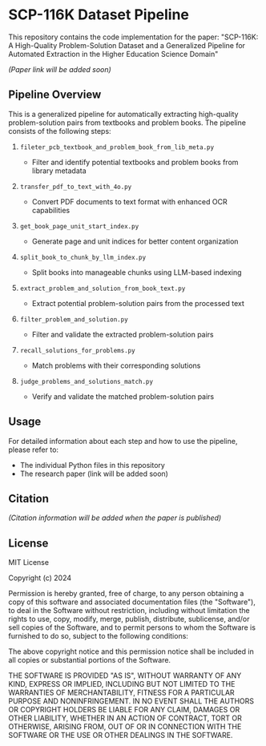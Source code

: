 # SCP-116K Dataset Pipeline

This repository contains the code implementation for the paper: "SCP-116K: A High-Quality Problem-Solution Dataset and a Generalized Pipeline for Automated Extraction in the Higher Education Science Domain"

*(Paper link will be added soon)*

## Pipeline Overview

This is a generalized pipeline for automatically extracting high-quality problem-solution pairs from textbooks and problem books. The pipeline consists of the following steps:

1. `fileter_pcb_textbook_and_problem_book_from_lib_meta.py`
   - Filter and identify potential textbooks and problem books from library metadata

2. `transfer_pdf_to_text_with_4o.py`
   - Convert PDF documents to text format with enhanced OCR capabilities

3. `get_book_page_unit_start_index.py`
   - Generate page and unit indices for better content organization

4. `split_book_to_chunk_by_llm_index.py`
   - Split books into manageable chunks using LLM-based indexing

5. `extract_problem_and_solution_from_book_text.py`
   - Extract potential problem-solution pairs from the processed text

6. `filter_problem_and_solution.py`
   - Filter and validate the extracted problem-solution pairs

7. `recall_solutions_for_problems.py`
   - Match problems with their corresponding solutions

8. `judge_problems_and_solutions_match.py`
   - Verify and validate the matched problem-solution pairs

## Usage

For detailed information about each step and how to use the pipeline, please refer to:
- The individual Python files in this repository
- The research paper (link will be added soon)

## Citation

*(Citation information will be added when the paper is published)*

## License

MIT License

Copyright (c) 2024

Permission is hereby granted, free of charge, to any person obtaining a copy
of this software and associated documentation files (the "Software"), to deal
in the Software without restriction, including without limitation the rights
to use, copy, modify, merge, publish, distribute, sublicense, and/or sell
copies of the Software, and to permit persons to whom the Software is
furnished to do so, subject to the following conditions:

The above copyright notice and this permission notice shall be included in all
copies or substantial portions of the Software.

THE SOFTWARE IS PROVIDED "AS IS", WITHOUT WARRANTY OF ANY KIND, EXPRESS OR
IMPLIED, INCLUDING BUT NOT LIMITED TO THE WARRANTIES OF MERCHANTABILITY,
FITNESS FOR A PARTICULAR PURPOSE AND NONINFRINGEMENT. IN NO EVENT SHALL THE
AUTHORS OR COPYRIGHT HOLDERS BE LIABLE FOR ANY CLAIM, DAMAGES OR OTHER
LIABILITY, WHETHER IN AN ACTION OF CONTRACT, TORT OR OTHERWISE, ARISING FROM,
OUT OF OR IN CONNECTION WITH THE SOFTWARE OR THE USE OR OTHER DEALINGS IN THE
SOFTWARE. 